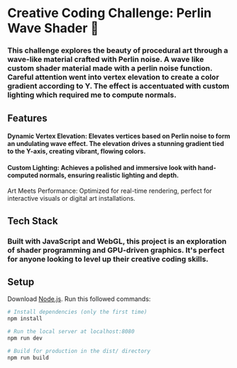 # Creative Coding Challenge: Perlin Wave Shader 🌊


### This challenge explores the beauty of procedural art through a wave-like material crafted with Perlin noise. A wave like custom shader material made with a perlin noise function. Careful attention went into vertex elevation to create a color gradient  according to Y. The effect is accentuated with custom lighting which required me to compute normals. 

## Features
#### Dynamic Vertex Elevation: Elevates vertices based on Perlin noise to form an undulating wave effect. The elevation drives a stunning gradient tied to the Y-axis, creating vibrant, flowing colors.
#### Custom Lighting: Achieves a polished and immersive look with hand-computed normals, ensuring realistic lighting and depth.
Art Meets Performance: Optimized for real-time rendering, perfect for interactive visuals or digital art installations.

## Tech Stack
### Built with JavaScript and WebGL, this project is an exploration of shader programming and GPU-driven graphics. It's perfect for anyone looking to level up their creative coding skills.

## Setup
Download [Node.js](https://nodejs.org/en/download/).
Run this followed commands:

``` bash
# Install dependencies (only the first time)
npm install

# Run the local server at localhost:8080
npm run dev

# Build for production in the dist/ directory
npm run build
```
